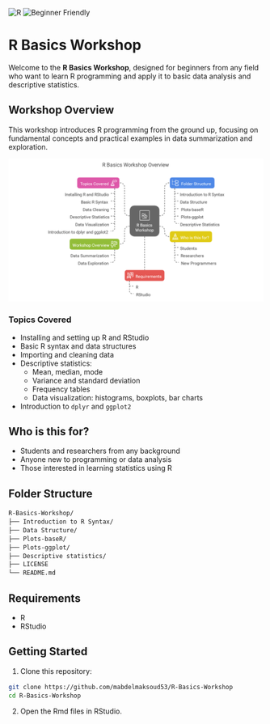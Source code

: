 ![R](https://img.shields.io/badge/Built%20with-R-blue?logo=r)
![Beginner Friendly](https://img.shields.io/badge/Level-Beginner-brightgreen)

# R Basics Workshop

Welcome to the **R Basics Workshop**, designed for beginners from any field who want to learn R programming and apply it to basic data analysis and descriptive statistics.

## Workshop Overview

This workshop introduces R programming from the ground up, focusing on fundamental concepts and practical examples in data summarization and exploration.

![Graph](images/Graph.png)

### Topics Covered

- Installing and setting up R and RStudio
- Basic R syntax and data structures
- Importing and cleaning data
- Descriptive statistics:
  - Mean, median, mode
  - Variance and standard deviation
  - Frequency tables
  - Data visualization: histograms, boxplots, bar charts
- Introduction to `dplyr` and `ggplot2`

## Who is this for?

- Students and researchers from any background
- Anyone new to programming or data analysis
- Those interested in learning statistics using R

## Folder Structure

```bash
R-Basics-Workshop/
├── Introduction to R Syntax/
├── Data Structure/
├── Plots-baseR/
├── Plots-ggplot/
├── Descriptive statistics/
├── LICENSE
└── README.md
```

## Requirements

- R
- RStudio

## Getting Started

1. Clone this repository:

```bash
git clone https://github.com/mabdelmaksoud53/R-Basics-Workshop
cd R-Basics-Workshop
```

2. Open the Rmd files in RStudio.
